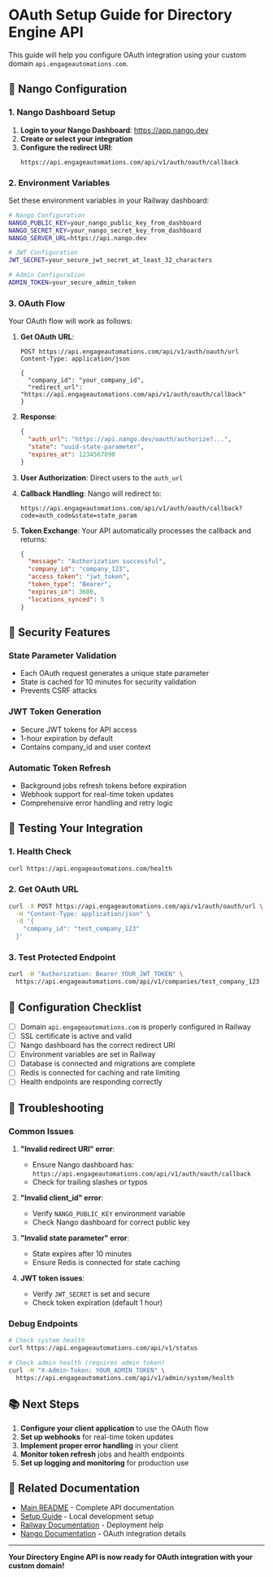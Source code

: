# OAuth Setup Guide for Directory Engine API

This guide will help you configure OAuth integration using your custom domain `api.engageautomations.com`.

## 🔧 Nango Configuration

### 1. Nango Dashboard Setup

1. **Login to your Nango Dashboard**: https://app.nango.dev
2. **Create or select your integration**
3. **Configure the redirect URI**:
   ```
   https://api.engageautomations.com/api/v1/auth/oauth/callback
   ```

### 2. Environment Variables

Set these environment variables in your Railway dashboard:

```bash
# Nango Configuration
NANGO_PUBLIC_KEY=your_nango_public_key_from_dashboard
NANGO_SECRET_KEY=your_nango_secret_key_from_dashboard
NANGO_SERVER_URL=https://api.nango.dev

# JWT Configuration
JWT_SECRET=your_secure_jwt_secret_at_least_32_characters

# Admin Configuration
ADMIN_TOKEN=your_secure_admin_token
```

### 3. OAuth Flow

Your OAuth flow will work as follows:

1. **Get OAuth URL**:
   ```http
   POST https://api.engageautomations.com/api/v1/auth/oauth/url
   Content-Type: application/json
   
   {
     "company_id": "your_company_id",
     "redirect_url": "https://api.engageautomations.com/api/v1/auth/oauth/callback"
   }
   ```

2. **Response**:
   ```json
   {
     "auth_url": "https://api.nango.dev/oauth/authorize?...",
     "state": "uuid-state-parameter",
     "expires_at": 1234567890
   }
   ```

3. **User Authorization**: Direct users to the `auth_url`

4. **Callback Handling**: Nango will redirect to:
   ```
   https://api.engageautomations.com/api/v1/auth/oauth/callback?code=auth_code&state=state_param
   ```

5. **Token Exchange**: Your API automatically processes the callback and returns:
   ```json
   {
     "message": "Authorization successful",
     "company_id": "company_123",
     "access_token": "jwt_token",
     "token_type": "Bearer",
     "expires_in": 3600,
     "locations_synced": 5
   }
   ```

## 🔐 Security Features

### State Parameter Validation
- Each OAuth request generates a unique state parameter
- State is cached for 10 minutes for security validation
- Prevents CSRF attacks

### JWT Token Generation
- Secure JWT tokens for API access
- 1-hour expiration by default
- Contains company_id and user context

### Automatic Token Refresh
- Background jobs refresh tokens before expiration
- Webhook support for real-time token updates
- Comprehensive error handling and retry logic

## 🚀 Testing Your Integration

### 1. Health Check
```bash
curl https://api.engageautomations.com/health
```

### 2. Get OAuth URL
```bash
curl -X POST https://api.engageautomations.com/api/v1/auth/oauth/url \
  -H "Content-Type: application/json" \
  -d '{
    "company_id": "test_company_123"
  }'
```

### 3. Test Protected Endpoint
```bash
curl -H "Authorization: Bearer YOUR_JWT_TOKEN" \
  https://api.engageautomations.com/api/v1/companies/test_company_123
```

## 🔧 Configuration Checklist

- [ ] Domain `api.engageautomations.com` is properly configured in Railway
- [ ] SSL certificate is active and valid
- [ ] Nango dashboard has the correct redirect URI
- [ ] Environment variables are set in Railway
- [ ] Database is connected and migrations are complete
- [ ] Redis is connected for caching and rate limiting
- [ ] Health endpoints are responding correctly

## 🐛 Troubleshooting

### Common Issues

1. **"Invalid redirect URI" error**:
   - Ensure Nango dashboard has: `https://api.engageautomations.com/api/v1/auth/oauth/callback`
   - Check for trailing slashes or typos

2. **"Invalid client_id" error**:
   - Verify `NANGO_PUBLIC_KEY` environment variable
   - Check Nango dashboard for correct public key

3. **"Invalid state parameter" error**:
   - State expires after 10 minutes
   - Ensure Redis is connected for state caching

4. **JWT token issues**:
   - Verify `JWT_SECRET` is set and secure
   - Check token expiration (default 1 hour)

### Debug Endpoints

```bash
# Check system health
curl https://api.engageautomations.com/api/v1/status

# Check admin health (requires admin token)
curl -H "X-Admin-Token: YOUR_ADMIN_TOKEN" \
  https://api.engageautomations.com/api/v1/admin/system/health
```

## 📚 Next Steps

1. **Configure your client application** to use the OAuth flow
2. **Set up webhooks** for real-time token updates
3. **Implement proper error handling** in your client
4. **Monitor token refresh** jobs and health endpoints
5. **Set up logging and monitoring** for production use

## 🔗 Related Documentation

- [Main README](README.md) - Complete API documentation
- [Setup Guide](SETUP_GUIDE.md) - Local development setup
- [Railway Documentation](https://docs.railway.app) - Deployment help
- [Nango Documentation](https://docs.nango.dev) - OAuth integration details

---

**Your Directory Engine API is now ready for OAuth integration with your custom domain!**